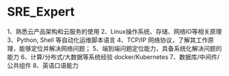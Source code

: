 # SRE_Expert
1、熟悉云产品架构和云服务的使用 
2、Linux操作系统、存储、网络IO等相关原理 
3、Python, Shell 等自动化运维脚本语言
4、TCP/IP 网络协议，了解其工作原理，能够定位并解决网络问题； 
5、端到端问题定位能力，具备系统化解决问题的能力 
6、计算/分布式/大数据等系统经验 docker/Kubernetes 
7、数据库/中间件/公共组件 
8、英语口语能力
